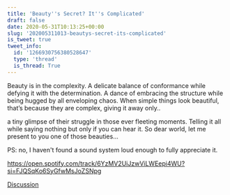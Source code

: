 ```yaml
---
title: 'Beauty''s Secret? It''s Complicated'
draft: false
date: 2020-05-31T10:13:25+00:00
slug: '202005311013-beautys-secret-its-complicated'
is_tweet: true
tweet_info:
  id: '1266930756380528647'
  type: 'thread'
  is_thread: True
---
```




Beauty is in the complexity. A delicate balance of conformance while defying it with the determination. A dance of embracing the structure while being hugged by all enveloping chaos. When simple things look beautiful, that’s because they are complex, giving it away only..

a tiny glimpse of their struggle in those ever fleeting moments. Telling it all while saying nothing but only if you can hear it. So dear world, let me present to you one of those beauties...

PS: no, I haven't found a sound system loud enough to fully appreciate it.

<https://open.spotify.com/track/6YzMV2UiJzwViLWEepi4WU?si=FJQSqKo6SyGfwMsJoZSNpg>

[Discussion](https://x.com/sytelus/status/1266930756380528647)
